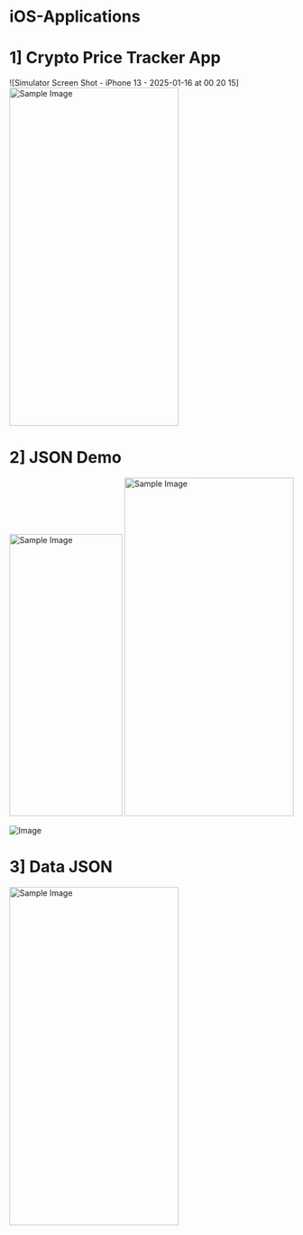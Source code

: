 # iOS-Applications
# 1] Crypto Price Tracker App
![Simulator Screen Shot - iPhone 13 - 2025-01-16 at 00 20 15]<img src="https://github.com/user-attachments/assets/c0d60f3d-78cd-4d78-82e8-3e82a9f62888" alt="Sample Image" style="width:300px; height:600px;">

# 2] JSON Demo 
<img src="![Image](https://github.com/user-attachments/assets/86b64577-8c52-482f-9277-7c5945673a62)
" alt="Sample Image" style="width:200px; height:500px;">
<img src="![Image](https://github.com/user-attachments/assets/bab12ccc-7622-42c8-8280-9f37d39515e4)
" alt="Sample Image" style="width:300px; height:600px;">

![Image](https://github.com/user-attachments/assets/016645d5-625f-4b1d-b3cb-4a8b13e4695d)

# 3] Data JSON
<img src="![Image](https://github.com/user-attachments/assets/3c5c7ee8-8f7d-4884-a1a1-4495464f2376)
" alt="Sample Image" style="width:300px; height:600px;">
